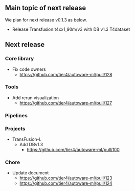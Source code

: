## Main topic of next release

We plan for next release v0.1.3 as below.

- Release Transfusion t4xx1_90m/v3 with DB v1.3 T4dataset

## Next release
### Core library

- Fix code owners
  - <https://github.com/tier4/autoware-ml/pull/128>

### Tools

- Add rerun visualization
  - <https://github.com/tier4/autoware-ml/pull/127>

### Pipelines

### Projects

- TransFusion-L
  - Add DBv1.3
    - <https://github.com/tier4/autoware-ml/pull/100>

### Chore

- Update document
  - <https://github.com/tier4/autoware-ml/pull/123>
  - <https://github.com/tier4/autoware-ml/pull/124>
